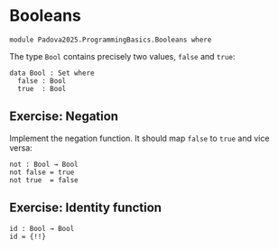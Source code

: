 # Booleans

```
module Padova2025.ProgrammingBasics.Booleans where
```

The type `Bool` contains precisely two values, `false` and `true`:

```
data Bool : Set where
  false : Bool
  true  : Bool
```


## Exercise: Negation

Implement the negation function. It should map `false` to `true` and vice
versa:

```agda/hole
not : Bool → Bool
not false = true
not true  = false
```


## Exercise: Identity function

```
id : Bool → Bool
id = {!!}
```
